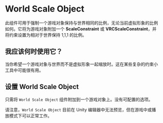 ﻿# World Scale Object

此组件可用于强制一个游戏对象保持与世界相同的比例，无论当前虚拟形象的比例如何。它将为游戏对象附加一个 **ScaleConstraint** 或 **VRCScaleConstraint**，并将约束设置为相对于世界保持 1,1,1 的比例。

## 我应该何时使用它？

当你希望一个游戏对象与世界而不是虚拟形象一起缩放时。这在某些复杂的约束小工具中可能很有用。

## 设置 World Scale Object

只需将 `World Scale Object` 组件附加到一个游戏对象上。没有可配置的选项。

请注意，`World Scale Object` 目前在 Unity 编辑器中无法预览，但在游戏中或播放模式下可以正常工作。